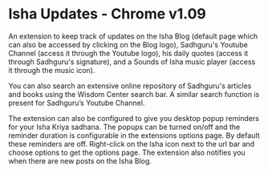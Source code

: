 Isha Updates - Chrome v1.09
===========================

An extension to keep track of updates on the Isha Blog (default page which can also be accessed by clicking on the Blog logo), Sadhguru's Youtube Channel (access it through the Youtube logo), his daily quotes (access it through Sadhguru's signature), and a Sounds of Isha music player (access it through the music icon).

You can also search an extensive online repository of Sadhguru's articles and books using the Wisdom Center search bar. A similar search function is present for Sadhguru’s Youtube Channel.

The extension can also be configured to give you desktop popup reminders for your Isha Kriya sadhana. The popups can be turned on/off and the reminder duration is configurable in the extensions options page. By default these reminders are off. Right-click on the Isha icon next to the url bar and choose options to get the options page. The extension also notifies you when there are new posts on the Isha Blog.
